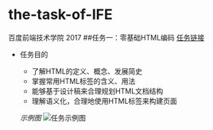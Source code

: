 # the-task-of-IFE
百度前端技术学院 2017
##任务一：零基础HTML编码
[任务链接](http://ife.baidu.com/course/detail/id/90)

* 任务目的
  * 了解HTML的定义、概念、发展简史
  * 掌握常用HTML标签的含义、用法
  * 能够基于设计稿来合理规划HTML文档结构
  * 理解语义化，合理地使用HTML标签来构建页面

  *示例图*
![任务示例图](http://7xrp04.com1.z0.glb.clouddn.com/task_1_1_1.jpg)
  
  
